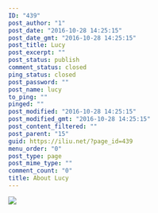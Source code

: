 ```yaml
---
ID: "439"
post_author: "1"
post_date: "2016-10-28 14:25:15"
post_date_gmt: "2016-10-28 14:25:15"
post_title: Lucy
post_excerpt: ""
post_status: publish
comment_status: closed
ping_status: closed
post_password: ""
post_name: lucy
to_ping: ""
pinged: ""
post_modified: "2016-10-28 14:25:15"
post_modified_gmt: "2016-10-28 14:25:15"
post_content_filtered: ""
post_parent: "15"
guid: https://iliu.net/?page_id=439
menu_order: "0"
post_type: page
post_mime_type: ""
comment_count: "0"
title: About Lucy
---
```


<img src="{{ site.url }}/img/hardhat.jpg" />

